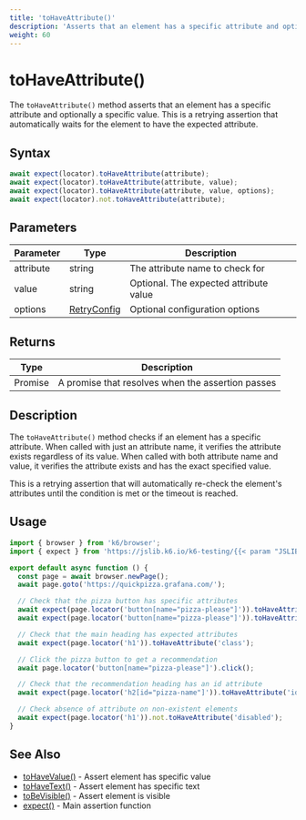 ```yaml
---
title: 'toHaveAttribute()'
description: 'Asserts that an element has a specific attribute and optionally a specific value'
weight: 60
---
```


# toHaveAttribute()

The `toHaveAttribute()` method asserts that an element has a specific attribute and optionally a specific value. This is a retrying assertion that automatically waits for the element to have the expected attribute.

## Syntax

<!-- eslint-skip -->

```javascript
await expect(locator).toHaveAttribute(attribute);
await expect(locator).toHaveAttribute(attribute, value);
await expect(locator).toHaveAttribute(attribute, value, options);
await expect(locator).not.toHaveAttribute(attribute);
```

## Parameters

| Parameter | Type                                                                                                                    | Description                            |
| --------- | ----------------------------------------------------------------------------------------------------------------------- | -------------------------------------- |
| attribute | string                                                                                                                  | The attribute name to check for        |
| value     | string                                                                                                                  | Optional. The expected attribute value |
| options   | [RetryConfig](https://grafana.com/docs/k6/<K6_VERSION>/javascript-api/jslib/k6-testing/retrying-assertions/retryconfig) | Optional configuration options         |

## Returns

| Type          | Description                                       |
| ------------- | ------------------------------------------------- |
| Promise<void> | A promise that resolves when the assertion passes |

## Description

The `toHaveAttribute()` method checks if an element has a specific attribute. When called with just an attribute name, it verifies the attribute exists regardless of its value. When called with both attribute name and value, it verifies the attribute exists and has the exact specified value.

This is a retrying assertion that will automatically re-check the element's attributes until the condition is met or the timeout is reached.

## Usage

```javascript
import { browser } from 'k6/browser';
import { expect } from 'https://jslib.k6.io/k6-testing/{{< param "JSLIB_TESTING_VERSION" >}}/index.js';

export default async function () {
  const page = await browser.newPage();
  await page.goto('https://quickpizza.grafana.com/');

  // Check that the pizza button has specific attributes
  await expect(page.locator('button[name="pizza-please"]')).toHaveAttribute('name', 'pizza-please');
  await expect(page.locator('button[name="pizza-please"]')).toHaveAttribute('type', 'button');

  // Check that the main heading has expected attributes
  await expect(page.locator('h1')).toHaveAttribute('class');

  // Click the pizza button to get a recommendation
  await page.locator('button[name="pizza-please"]').click();

  // Check that the recommendation heading has an id attribute
  await expect(page.locator('h2[id="pizza-name"]')).toHaveAttribute('id', 'pizza-name');

  // Check absence of attribute on non-existent elements
  await expect(page.locator('h1')).not.toHaveAttribute('disabled');
}
```

## See Also

- [toHaveValue()](https://grafana.com/docs/k6/<K6_VERSION>/javascript-api/jslib/k6-testing/retrying-assertions/tohavevalue) - Assert element has specific value
- [toHaveText()](https://grafana.com/docs/k6/<K6_VERSION>/javascript-api/jslib/k6-testing/retrying-assertions/tohavetext) - Assert element has specific text
- [toBeVisible()](https://grafana.com/docs/k6/<K6_VERSION>/javascript-api/jslib/k6-testing/retrying-assertions/tobevisible) - Assert element is visible
- [expect()](https://grafana.com/docs/k6/<K6_VERSION>/javascript-api/jslib/k6-testing/expect) - Main assertion function

